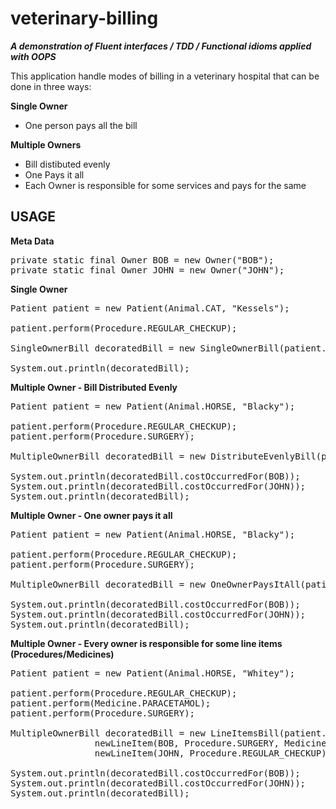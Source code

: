 veterinary-billing
==================

<B><i>A demonstration of Fluent interfaces / TDD / Functional idioms applied with OOPS</i></b>

This application handle modes of billing in a veterinary hospital that can be done in three ways:

<B>Single Owner</B>
- One person pays all the bill

<B>Multiple Owners</B>
- Bill distibuted evenly
- One Pays it all
- Each Owner is responsible for some services and pays for the same


USAGE
-------

<b>Meta Data</b>
<pre>
private static final Owner BOB = new Owner("BOB");
private static final Owner JOHN = new Owner("JOHN");
</pre>

<b>Single Owner</b>

<pre>
Patient patient = new Patient(Animal.CAT, "Kessels");

patient.perform(Procedure.REGULAR_CHECKUP);

SingleOwnerBill decoratedBill = new SingleOwnerBill(patient.bill(), BOB);

System.out.println(decoratedBill);
</pre>

<b>Multiple Owner - Bill Distributed Evenly</b>

<pre>
Patient patient = new Patient(Animal.HORSE, "Blacky");

patient.perform(Procedure.REGULAR_CHECKUP);
patient.perform(Procedure.SURGERY);

MultipleOwnerBill decoratedBill = new DistributeEvenlyBill(patient.bill(), BOB, JOHN);

System.out.println(decoratedBill.costOccurredFor(BOB));
System.out.println(decoratedBill.costOccurredFor(JOHN));
System.out.println(decoratedBill);
</pre>

<b>Multiple Owner - One owner pays it all</b>

<pre>
Patient patient = new Patient(Animal.HORSE, "Blacky");

patient.perform(Procedure.REGULAR_CHECKUP);
patient.perform(Procedure.SURGERY);

MultipleOwnerBill decoratedBill = new OneOwnerPaysItAll(patient.bill(), BOB, BOB, JOHN);

System.out.println(decoratedBill.costOccurredFor(BOB));
System.out.println(decoratedBill.costOccurredFor(JOHN));
System.out.println(decoratedBill);
</pre>

<b>Multiple Owner - Every owner is responsible for some line items (Procedures/Medicines)</b>

<pre>
Patient patient = new Patient(Animal.HORSE, "Whitey");

patient.perform(Procedure.REGULAR_CHECKUP);
patient.perform(Medicine.PARACETAMOL);
patient.perform(Procedure.SURGERY);

MultipleOwnerBill decoratedBill = new LineItemsBill(patient.bill(),
                newLineItem(BOB, Procedure.SURGERY, Medicine.PARACETAMOL),
                newLineItem(JOHN, Procedure.REGULAR_CHECKUP));

System.out.println(decoratedBill.costOccurredFor(BOB));
System.out.println(decoratedBill.costOccurredFor(JOHN));
System.out.println(decoratedBill);
</pre>
